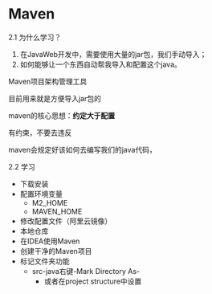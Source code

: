 # Maven

2.1 为什么学习？

1. 在JavaWeb开发中，需要使用大量的jar包，我们手动导入；
2. 如何能够让一个东西自动帮我导入和配置这个java。

Maven项目架构管理工具

目前用来就是方便导入jar包的

maven的核心思想：**约定大于配置**

有约束，不要去违反

maven会规定好该如何去编写我们的java代码，

2.2 学习

+ 下载安装
+ 配置环境变量
    + M2_HOME
    + MAVEN_HOME
+ 修改配置文件（阿里云镜像）
+ 本地仓库
+ 在IDEA使用Maven
+ 创建干净的Maven项目
+ 标记文件夹功能
    + src-java右键-Mark Directory As-
        + 或者在project structure中设置



